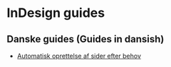 # InDesign guides

## Danske guides (Guides in dansish)

-   [Automatisk oprettelse af sider efter behov](./TextboxOverflow-da_DK.md)
